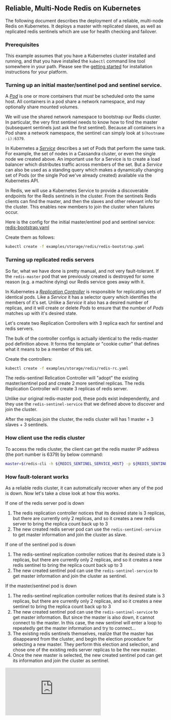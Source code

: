 ## Reliable, Multi-Node Redis on Kubernetes

The following document describes the deployment of a reliable, multi-node Redis on Kubernetes.  It deploys a master with replicated slaves, as well as replicated redis sentinels which are use for health checking and failover.

### Prerequisites

This example assumes that you have a Kubernetes cluster installed and running, and that you have installed the ```kubectl``` command line tool somewhere in your path.  Please see the [getting started](../../../docs/getting-started-guides/) for installation instructions for your platform.

### Turning up an initial master/sentinel pod and sentinel service.

A [_Pod_](../../../docs/user-guide/pods.md) is one or more containers that _must_ be scheduled onto the same host.  All containers in a pod share a network namespace, and may optionally share mounted volumes.

We will use the shared network namespace to bootstrap our Redis cluster.  In particular, the very first sentinel needs to know how to find the master (subsequent sentinels just ask the first sentinel).  Because all containers in a Pod share a network namespace, the sentinel can simply look at ```$(hostname -i):6379```.

In Kubernetes a [_Service_](../../../docs/user-guide/services.md) describes a set of Pods that perform the same task.  For example, the set of nodes in a Cassandra cluster, or even the single node we created above.  An important use for a Service is to create a load balancer which distributes traffic across members of the set.  But a _Service_ can also be used as a standing query which makes a dynamically changing set of Pods (or the single Pod we've already created) available via the Kubernetes API.

In Redis, we will use a Kubernetes Service to provide a discoverable endpoints for the Redis sentinels in the cluster.  From the sentinels Redis clients can find the master, and then the slaves and other relevant info for the cluster.  This enables new members to join the cluster when failures occur.

Here is the config for the initial master/entinel pod and sentinel service: [redis-bootstrap.yaml](redis-bootstrap.yaml)


Create them as follows:

```sh
kubectl create -f examples/storage/redis/redis-bootstrap.yaml
```

### Turning up replicated redis servers

So far, what we have done is pretty manual, and not very fault-tolerant.  If the ```redis-master``` pod that we previously created is destroyed for some reason (e.g. a machine dying) our Redis service goes away with it.

In Kubernetes a [_Replication Controller_](../../../docs/user-guide/replication-controller.md) is responsible for replicating sets of identical pods.  Like a _Service_ it has a selector query which identifies the members of it's set.  Unlike a _Service_ it also has a desired number of replicas, and it will create or delete _Pods_ to ensure that the number of _Pods_ matches up with it's desired state.

Let's create two Replication Controllers with 3 replica each for sentinel and redis servers.

The bulk of the controller configs is actually identical to the redis-master pod definition above.  It forms the template or "cookie cutter" that defines what it means to be a member of this set.

Create the controllers:

```sh
kubectl create -f examples/storage/redis/redis-rc.yaml
```

The redis-sentinel Relication Controller will "adopt" the existing master/sentinel pod and create 2 more sentinel replicas. The redis Replication Controller will create 3 replicas of redis server.

Unlike our original redis-master pod, these pods exist independently, and they use the ```redis-sentinel-service``` that we defined above to discover and join the cluster.

After the replicas join the cluster, the redis cluster will has 1 master + 3 slaves + 3 sentinels.

### How client use the redis cluster

To access the redis cluster, the client can get the redis master IP address (the port number is 6379) by below command:

```sh
master=$(redis-cli -h ${REDIS_SENTINEL_SERVICE_HOST} -p ${REDIS_SENTINEL_SERVICE_PORT} --csv SENTINEL get-master-addr-by-name mymaster | tr ',' ' ' | cut -d' ' -f1)
```

### How fault-tolerant works

As a reliable redis cluster, it can automatically recover when any of the pod is down. Now let's take a close look at how this works.

If one of the redis server pod is down

  1. The redis replication controller notices that its desired state is 3 replicas, but there are currently only 2 replicas, and so it creates a new redis server to bring the replica count back up to 3
  2. The new created redis server pod can use the ```redis-sentinel-service``` to get master information and join the cluster as slave.

If one of the sentinel pod is down

  1. The redis-sentinel replication controller notices that its desired state is 3 replicas, but there are currently only 2 replicas, and so it creates a new redis sentinel to bring the replica count back up to 3
  2. The new created sentinel pod can use the ```redis-sentinel-service``` to get master information and join the cluster as sentinel.
  
If the master/sentinel pod is down
  
  1. The redis-sentinel replication controller notices that its desired state is 3 replicas, but there are currently only 2 replicas, and so it creates a new sentinel to bring the replica count back up to 3
  2. The new created sentinel pod can use the ```redis-sentinel-service``` to get master information. But since the master is also down, it cannot connect to the master. In this case, the new sentinel will enter a loop to repeatedly get the master information and try to connect... 
  3. The existing redis sentinels themselves, realize that the master has disappeared from the cluster, and begin the election procedure for selecting a new master.  They perform this election and selection, and chose one of the existing redis server replicas to be the new master.
  4. Once the new master is selected, the new created sentinel pod can get its information and join the cluster as sentinel.


<!-- BEGIN MUNGE: GENERATED_ANALYTICS -->
[![Analytics](https://kubernetes-site.appspot.com/UA-36037335-10/GitHub/examples/storage/redis/README.md?pixel)]()
<!-- END MUNGE: GENERATED_ANALYTICS -->

